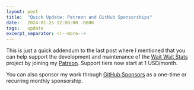 ```yaml
---
layout: post
title:  "Quick Update: Patreon and GitHub Sponsorships"
date:   2024-01-25 12:00:00 -0800
tags:   update
excerpt_separator: <!--more-->
---
```


This is just a quick addendum to the last post where I mentioned that you can help support the development and maintenance of the [Wait Wait Stats](https://stats.wwdt.me) project by joining my [Patreon](https://www.patreon.com/Linh_Pham). Support tiers now start at 1 USD/month.

You can also sponsor my work through [GitHub Sponsors](https://github.com/sponsors/questionlp) as a one-time or recurring monthly sponsorship.
